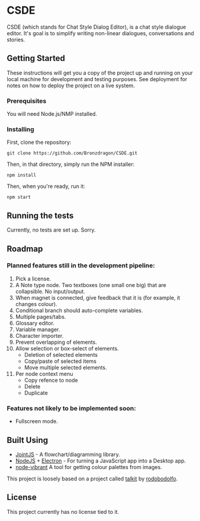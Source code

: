 # CSDE

CSDE (which stands for Chat Style Dialog Editor), is a chat style dialogue editor. It's goal is to simplify writing non-linear dialogues, conversations and stories.

## Getting Started

These instructions will get you a copy of the project up and running on your local machine for development and testing purposes. See deployment for notes on how to deploy the project on a live system.

### Prerequisites

You will need Node.js/NMP installed.

### Installing

First, clone the repository:
```
git clone https://github.com/Bronzdragon/CSDE.git
```

Then, in that directory, simply run the NPM installer:
```
npm install
```

Then, when you're ready, run it:
```
npm start
```

## Running the tests

Currently, no tests are set up. Sorry.

## Roadmap

### Planned features still in the development pipeline:
1. Pick a license.
5. A Note type node. Two textboxes (one small one big) that are collapsible. No input/output.
3. When magnet is connected, give feedback that it is (for example, it changes colour).
4. Conditional branch should auto-complete variables.
7. Multiple pages/tabs.
8. Glossary editor.
9. Variable manager.
10. Character importer.
11. Prevent overlapping of elements.
12. Allow selection or box-select of elements.
    * Deletion of selected elements
    * Copy/paste of selected items
    * Move multiple selected elements.
13. Per node context menu
    * Copy refence to node
    * Delete
    * Duplicate
### Features not likely to be implemented soon:
* Fullscreen mode.

## Built Using

* [JointJS](http://jointjs.com/) - A flowchart/diagramming library.
* [NodeJS](https://nodejs.org/en/) + [Electron](https://electronjs.org/) - For turning a JavaScript app into a Desktop app.
* [node-vibrant](https://github.com/akfish/node-vibrant/) A tool for getting colour palettes from images.

This project is loosely based on a project called [talkit](https://github.com/rodobodolfo/Talkit) by [rodobodolfo](https://github.com/rodobodolfo).

## License

This project currently has no license tied to it.
